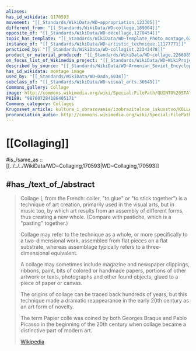 ```yaml
---
aliases: 
has_id_wikidata: Q170593
movement: "[[_Standards/WikiData/WD~appropriation,123305]]"
different_from: "[[_Standards/WikiData/WD~college,189004]]"
opposite_of: "[[_Standards/WikiData/WD~décollage,1270454]]"
topic_has_template: "[[_Standards/WikiData/WD~Template_Photo_montage,6396733]]"
instance_of: "[[_Standards/WikiData/WD~artistic_technique,11177771]]"
practiced_by: "[[_Standards/WikiData/WD~collagist,22343478]]"
product_or_material_produced: "[[_Standards/WikiData/WD~collage,22669857]]"
on_focus_list_of_Wikimedia_project: "[[_Standards/WikiData/WD~WikiProject_Craft,110249806]]"
described_by_source: "[[_Standards/WikiData/WD~Armenian_Soviet_Encyclopedia,_vol._5,124737632]]"
has_id_wikidata: montage image
used_by: "[[_Standards/WikiData/WD~Dada,6034]]"
subclass_of: "[[_Standards/WikiData/WD~visual_arts,36649]]"
Commons_gallery: Collage
image: http://commons.wikimedia.org/wiki/Special:FilePath/QUINTO%20STATO%20115X90.jpg
P8189: "987007284186405171"
Commons_category: Collages
Krugosvet_article: kultura_i_obrazovanie/izobrazitelnoe_iskusstvo/KOLLAZH.html
pronunciation_audio: http://commons.wikimedia.org/wiki/Special:FilePath/De-Collage.ogg
---
```


# [[Collaging]] 

#is_/same_as :: [[../../../WikiData/WD~Collaging,170593|WD~Collaging,170593]] 

## #has_/text_of_/abstract 

> Collage (, from the French: coller, "to glue" or "to stick together") is a technique of art creation, 
> primarily used in the visual arts, but in music too, 
> by which art results from an assembly of different forms, thus creating a new whole. 
> (Compare with pastiche, which is a "pasting" together.) 
> 
> Collage may refer to the technique as a whole, or more specifically to a two-dimensional work, 
> assembled from flat pieces on a flat substrate, 
> whereas assemblage typically refers to a three-dimensional equivalent.
>
> A collage may sometimes include magazine and newspaper clippings, 
> ribbons, paint, bits of colored or handmade papers, portions of other artwork or texts, 
> photographs and other found objects, glued to a piece of paper or canvas. 
> 
> The origins of collage can be traced back hundreds of years, 
> but this technique made a dramatic reappearance in the early 20th century as an art form of novelty.
>
> The term Papier collé was coined by both Georges Braque and Pablo Picasso 
> in the beginning of the 20th century when collage became a distinctive part of modern art.
>
> [Wikipedia](https://en.wikipedia.org/wiki/Collage) 

